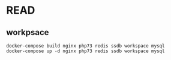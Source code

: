# READ

## workpsace

```
docker-compose build nginx php73 redis ssdb workspace mysql
docker-compose up -d nginx php73 redis ssdb workspace mysql
```